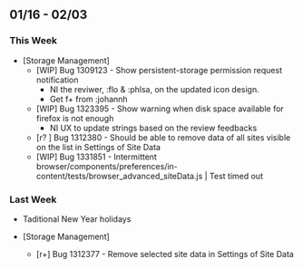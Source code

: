 ## 01/16 - 02/03 ##

### This Week ###
* [Storage Management]
  - [WIP] Bug 1309123 - Show persistent-storage permission request notification
    - NI the reviwer, :flo & :phlsa, on the updated icon design.
    - Get f+ from :johannh
  - [WIP] Bug 1323395 - Show warning when disk space available for firefox is not enough
    - NI UX to update strings based on the review feedbacks
  - [r? ] Bug 1312380 - Should be able to remove data of all sites visible on the list in Settings of Site Data
  - [WIP] Bug 1331851 - Intermittent browser/components/preferences/in-content/tests/browser_advanced_siteData.js | Test timed out

### Last Week ###
* Taditional New Year holidays

* [Storage Management]
  - [r+] Bug 1312377 - Remove selected site data in Settings of Site Data

